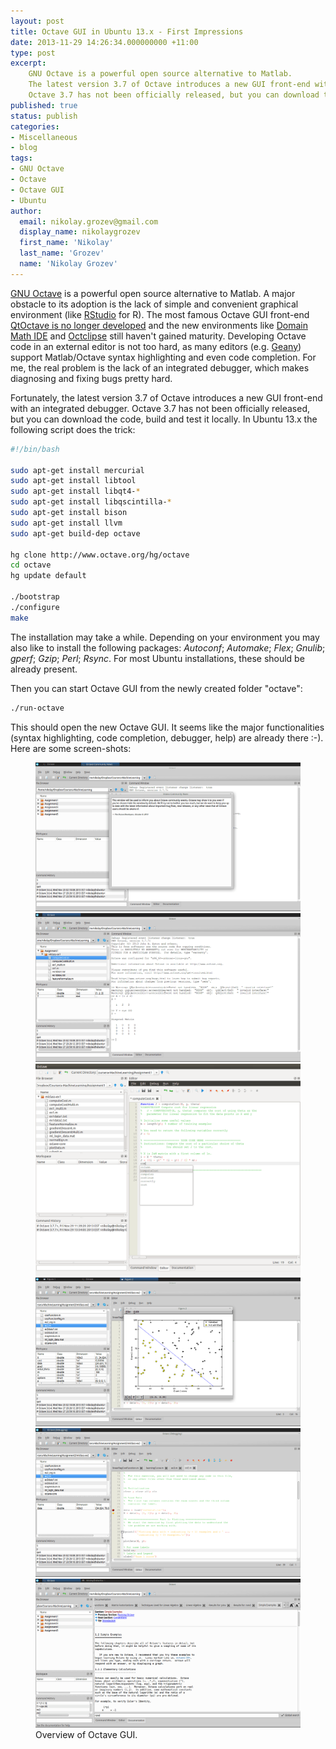 ```yaml
---
layout: post
title: Octave GUI in Ubuntu 13.x - First Impressions
date: 2013-11-29 14:26:34.000000000 +11:00
type: post
excerpt: 
    GNU Octave is a powerful open source alternative to Matlab. 
    The latest version 3.7 of Octave introduces a new GUI front-end with an integrated debugger. 
    Octave 3.7 has not been officially released, but you can download the code, build and test it locally ...
published: true
status: publish
categories:
- Miscellaneous
- blog
tags:
- GNU Octave
- Octave
- Octave GUI
- Ubuntu
author:
  email: nikolay.grozev@gmail.com
  display_name: nikolaygrozev
  first_name: 'Nikolay'
  last_name: 'Grozev'
  name: 'Nikolay Grozev'
---
```


[GNU Octave](http://www.gnu.org/software/octave/) is a powerful open source alternative to Matlab. 
A major obstacle to its adoption is the lack of simple and convenient graphical environment 
(like [RStudio](http://www.rstudio.com/) for R). The most famous Octave GUI front-end 
[QtOctave is no longer developed](https://sites.google.com/site/davidecittaro/apple-stuff/qtoctavenomoresupported) 
and the new environments like [Domain Math IDE](https://sites.google.com/site/domainmathide/) and 
[Octclipse](http://sourceforge.net/projects/octclipse/) still haven't gained maturity. 
Developing Octave code in an external editor is not too hard, as many editors (e.g. [Geany](http://www.geany.org/)) 
support Matlab/Octave syntax highlighting and even code completion. For me, the real problem is the lack of 
an integrated debugger, which makes diagnosing and fixing bugs pretty hard.

Fortunately, the latest version 3.7 of Octave introduces a new GUI front-end with an integrated debugger. 
Octave 3.7 has not been officially released, but you can download the code, build and test it locally. 
In Ubuntu 13.x the following script does the trick:

```bash
#!/bin/bash

sudo apt-get install mercurial
sudo apt-get install libtool
sudo apt-get install libqt4-*
sudo apt-get install libqscintilla-*
sudo apt-get install bison
sudo apt-get install llvm
sudo apt-get build-dep octave

hg clone http://www.octave.org/hg/octave
cd octave
hg update default

./bootstrap
./configure
make
```

The installation may take a while. Depending on your environment you may also like to install the following packages: 
*Autoconf*; *Automake*; *Flex*; *Gnulib*; *gperf*; *Gzip*; *Perl*; *Rsync*. For most Ubuntu installations, these should 
be already present.

Then you can start Octave GUI from the newly created folder "octave":

```bash
./run-octave
```

This should open the new Octave GUI. It seems like the major functionalities (syntax highlighting, code completion, debugger, help) 
are already there :-). Here are some screen-shots:

<!-------------------------------------------- Image Galery -------------------------------------------->
<figure class="third">
    <a class="image-popup-fit-width" 
        href="/assets/images/Octave GUI in Ubuntu 13.x - First Impressions/1-welcome-screen.png" 
        title="Welcome Screen.">
        <img src="/assets/images/Octave GUI in Ubuntu 13.x - First Impressions/1-welcome-screen.png">
    </a>
    <a class="image-popup-fit-width" 
        href="/assets/images/Octave GUI in Ubuntu 13.x - First Impressions/2-command-window.png" 
        title='A standard terminal for invoking commands. Session variables are listed in the "Workspace" panel'>
        <img src="/assets/images/Octave GUI in Ubuntu 13.x - First Impressions/2-command-window.png">
    </a>
    <a class="image-popup-fit-width" 
        href="/assets/images/Octave GUI in Ubuntu 13.x - First Impressions/3-text-editor-and-automcomplete1.png" 
        title="The code editor offers code completion.">
        <img src="/assets/images/Octave GUI in Ubuntu 13.x - First Impressions/3-text-editor-and-automcomplete1.png">
    </a>
    <a class="image-popup-fit-width" 
        href="/assets/images/Octave GUI in Ubuntu 13.x - First Impressions/4-graphics.png" 
        title="Graphics.">
        <img src="/assets/images/Octave GUI in Ubuntu 13.x - First Impressions/4-graphics.png">
    </a>
    <a class="image-popup-fit-width" 
        href="/assets/images/Octave GUI in Ubuntu 13.x - First Impressions/5-debugging.png" 
        title="Debugging! The breakpoint is in red, the yellow arrow indicates curren line in the code.">
        <img src="/assets/images/Octave GUI in Ubuntu 13.x - First Impressions/5-debugging.png">
    </a>
    <a class="image-popup-fit-width" 
        href="/assets/images/Octave GUI in Ubuntu 13.x - First Impressions/6-documentation.png" 
        title="The documentation/help is organised hierarchically.">
        <img src="/assets/images/Octave GUI in Ubuntu 13.x - First Impressions/6-documentation.png">
    </a>
    <figcaption>Overview of Octave GUI.</figcaption>
</figure>
<!-------------------------------------------- Image Galery -------------------------------------------->


